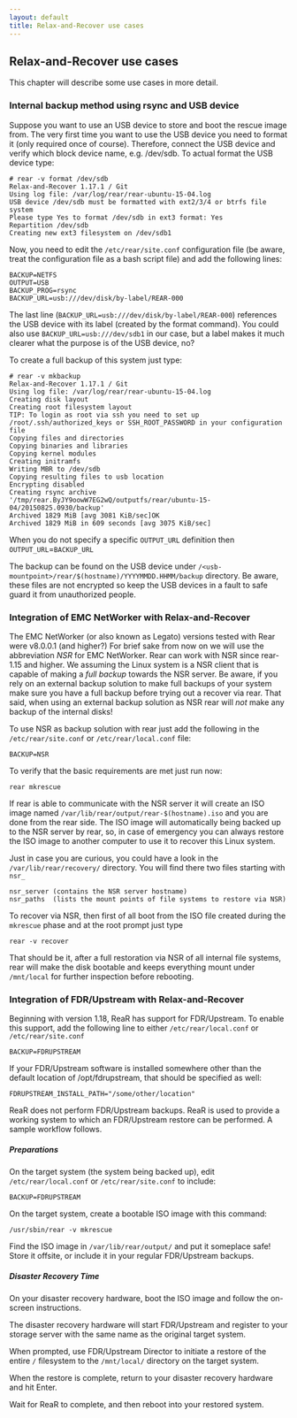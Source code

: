 ```yaml
---
layout: default
title: Relax-and-Recover use cases
---
```


## Relax-and-Recover use cases
This chapter will describe some use cases in more detail.

### Internal backup method using rsync and USB device
Suppose you want to use an USB device to store and boot the rescue image from. The very first time you want to use the USB device you need to format it (only required once of course). Therefore, connect the USB device and verify which block device name, e.g. /dev/sdb. To actual format the USB device type:

    # rear -v format /dev/sdb
    Relax-and-Recover 1.17.1 / Git
    Using log file: /var/log/rear/rear-ubuntu-15-04.log
    USB device /dev/sdb must be formatted with ext2/3/4 or btrfs file system
    Please type Yes to format /dev/sdb in ext3 format: Yes
    Repartition /dev/sdb
    Creating new ext3 filesystem on /dev/sdb1
    
Now, you need to edit the `/etc/rear/site.conf` configuration file (be aware, treat the configuration file as a bash script file) and add the following lines:

    BACKUP=NETFS
    OUTPUT=USB
    BACKUP_PROG=rsync
    BACKUP_URL=usb:///dev/disk/by-label/REAR-000
    
The last line (`BACKUP_URL=usb:///dev/disk/by-label/REAR-000`) references the USB device with its label (created by the format command). You could also use `BACKUP_URL=usb:///dev/sdb1` in our case, but a label makes it much clearer what the purpose is of the USB device, no?

To create a full backup of this system just type:

    # rear -v mkbackup
    Relax-and-Recover 1.17.1 / Git
    Using log file: /var/log/rear/rear-ubuntu-15-04.log
    Creating disk layout
    Creating root filesystem layout
    TIP: To login as root via ssh you need to set up /root/.ssh/authorized_keys or SSH_ROOT_PASSWORD in your configuration file
    Copying files and directories
    Copying binaries and libraries
    Copying kernel modules
    Creating initramfs
    Writing MBR to /dev/sdb
    Copying resulting files to usb location
    Encrypting disabled
    Creating rsync archive '/tmp/rear.ByJY9oowW7EG2wQ/outputfs/rear/ubuntu-15-04/20150825.0930/backup'
    Archived 1829 MiB [avg 3081 KiB/sec]OK
    Archived 1829 MiB in 609 seconds [avg 3075 KiB/sec]
    
When you do not specify a specific `OUTPUT_URL` definition then `OUTPUT_URL`=`BACKUP_URL`

The backup can be found on the USB device under `/<usb-mountpoint>/rear/$(hostname)/YYYYMMDD.HHMM/backup` directory. Be aware, these files are not encrypted so keep the USB devices in a fault to safe guard it from unauthorized people.


### Integration of EMC NetWorker with Relax-and-Recover
The EMC NetWorker (or also known as Legato) versions tested with Rear were v8.0.0.1 (and higher?) For brief sake from now on we will use the abbreviation *NSR* for EMC NetWorker. Rear can work with NSR since rear-1.15 and higher.
We assuming the Linux system is a NSR client that is capable of making a *full backup* towards the NSR server. Be aware, if you rely on an external backup solution to make full backups of your system make sure you have a full backup before trying out a recover via rear. That said, when using an external backup solution as NSR rear will *not* make any backup of the internal disks!

To use NSR as backup solution with rear just add the following in the `/etc/rear/site.conf` or `/etc/rear/local.conf` file:

    BACKUP=NSR

To verify that the basic requirements are met just run now:

    rear mkrescue

If rear is able to communicate with the NSR server it will create an ISO image named `/var/lib/rear/output/rear-$(hostname).iso` and you are done from the rear side. The ISO image will automatically being backed up to the NSR server by rear, so, in case of emergency you can always restore the ISO image to another computer to use it to recover this Linux system.

Just in case you are curious, you could have a look in the `/var/lib/rear/recovery/` directory. You will find there two files starting with `nsr_`

    nsr_server (contains the NSR server hostname)
    nsr_paths  (lists the mount points of file systems to restore via NSR)

To recover via NSR, then first of all boot from the ISO file created during the `mkrescue` phase and at the root prompt just type

    rear -v recover

That should be it, after a full restoration via NSR of all internal file systems, rear will make the disk bootable and keeps everything mount under `/mnt/local` for further inspection before rebooting.


### Integration of FDR/Upstream with Relax-and-Recover                              
Beginning with version 1.18, ReaR has support for FDR/Upstream.  To enable this support, add the following line to either `/etc/rear/local.conf` or `/etc/rear/site.conf`

    BACKUP=FDRUPSTREAM

If your FDR/Upstream software is installed somewhere other than the default location of /opt/fdrupstream, that should be specified as well:

    FDRUPSTREAM_INSTALL_PATH="/some/other/location"

ReaR does not perform FDR/Upstream backups.  ReaR is used to provide a working system to which an FDR/Upstream restore can be performed.  A sample workflow follows.

##### Preparations

On the target system (the system being backed up), edit `/etc/rear/local.conf`
or `/etc/rear/site.conf` to include:

    BACKUP=FDRUPSTREAM

On the target system, create a bootable ISO image with this command:

    /usr/sbin/rear -v mkrescue

Find the ISO image in `/var/lib/rear/output/` and put it someplace safe!  Store it offsite, or include it in your regular FDR/Upstream backups.

##### Disaster Recovery Time

On your disaster recovery hardware, boot the ISO image and follow the on-screen instructions.

The disaster recovery hardware will start FDR/Upstream and register to your storage server with the same name as the original target system.

When prompted, use FDR/Upstream Director to initiate a restore of the entire `/` filesystem to the `/mnt/local/` directory on the target system.

When the restore is complete, return to your disaster recovery hardware and hit Enter.

Wait for ReaR to complete, and then reboot into your restored system.

